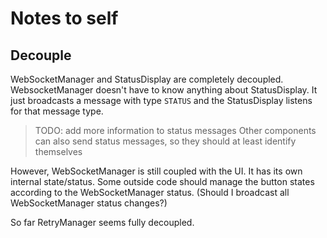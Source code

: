 # Notes to self

## Decouple

WebSocketManager and StatusDisplay are completely decoupled.
WebsocketManager doesn't have to know anything about StatusDisplay.
It just broadcasts a message with type `STATUS` and the StatusDisplay listens for that message type.

> TODO: add more information to status messages
> Other components can also send status messages, so they should at least identify themselves

However, WebSocketManager is still coupled with the UI.
It has its own internal state/status.
Some outside code should manage the button states according to the WebSocketManager status.
(Should I broadcast all WebSocketManager status changes?)

So far RetryManager seems fully decoupled.
